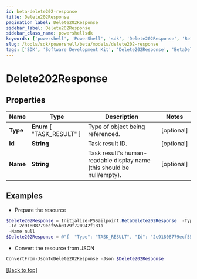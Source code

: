 ```yaml
---
id: beta-delete202-response
title: Delete202Response
pagination_label: Delete202Response
sidebar_label: Delete202Response
sidebar_class_name: powershellsdk
keywords: ['powershell', 'PowerShell', 'sdk', 'Delete202Response', 'BetaDelete202Response'] 
slug: /tools/sdk/powershell/beta/models/delete202-response
tags: ['SDK', 'Software Development Kit', 'Delete202Response', 'BetaDelete202Response']
---
```



# Delete202Response

## Properties

Name | Type | Description | Notes
------------ | ------------- | ------------- | -------------
**Type** |  **Enum** [  "TASK_RESULT" ] | Type of object being referenced. | [optional] 
**Id** | **String** | Task result ID. | [optional] 
**Name** | **String** | Task result's human-readable display name (this should be null/empty). | [optional] 

## Examples

- Prepare the resource
```powershell
$Delete202Response = Initialize-PSSailpoint.BetaDelete202Response  -Type TASK_RESULT `
 -Id 2c91808779ecf55b0179f720942f181a `
 -Name null
$Delete202Response = @"{  "Type": "TASK_RESULT", "Id": "2c91808779ecf55b0179f720942f181a", "Name": "null" }"@
```

- Convert the resource from JSON
```powershell
ConvertFrom-JsonToDelete202Response -Json $Delete202Response
```


[[Back to top]](#) 

